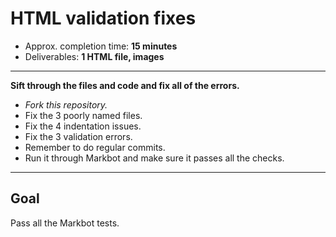 # HTML validation fixes

- Approx. completion time: **15 minutes**
- Deliverables: **1 HTML file, images**

---

**Sift through the files and code and fix all of the errors.**

- *Fork this repository.*
- Fix the 3 poorly named files.
- Fix the 4 indentation issues.
- Fix the 3 validation errors.
- Remember to do regular commits.
- Run it through Markbot and make sure it passes all the checks.

---

## Goal

Pass all the Markbot tests.
